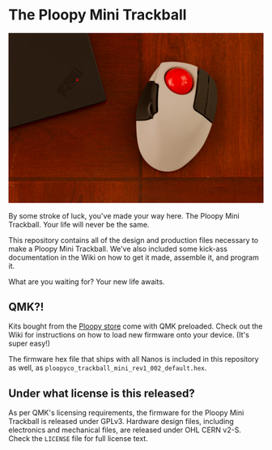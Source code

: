 # The Ploopy Mini Trackball

![The Ploopy Nano Trackball](mini.jpg)

By some stroke of luck, you've made your way here. The Ploopy Mini Trackball. Your life will never be the same.

This repository contains all of the design and production files necessary to make a Ploopy Mini Trackball. We've also included some kick-ass documentation in the Wiki on how to get it made, assemble it, and program it.

What are you waiting for? Your new life awaits.

## QMK?!

Kits bought from the [Ploopy store](https://www.ploopy.co/shop/mini-trackball-category/6) come with QMK preloaded. Check out the Wiki for instructions on how to load new firmware onto your device. (It's super easy!)

The firmware hex file that ships with all Nanos is included in this repository as well, as `ploopyco_trackball_mini_rev1_002_default.hex`.

## Under what license is this released?

As per QMK's licensing requirements, the firmware for the Ploopy Mini Trackball is released under GPLv3. Hardware design files, including electronics and mechanical files, are released under OHL CERN v2-S. Check the `LICENSE` file for full license text.
